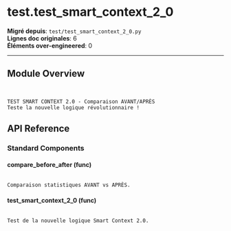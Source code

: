 # test.test_smart_context_2_0

**Migré depuis**: `test/test_smart_context_2_0.py`  
**Lignes doc originales**: 6  
**Éléments over-engineered**: 0  

---

## Module Overview

```text


TEST SMART CONTEXT 2.0 - Comparaison AVANT/APRÈS
Teste la nouvelle logique révolutionnaire !

```

## API Reference

### Standard Components

#### compare_before_after (func)

```text

Comparaison statistiques AVANT vs APRÈS.

```

#### test_smart_context_2_0 (func)

```text

Test de la nouvelle logique Smart Context 2.0.

```
